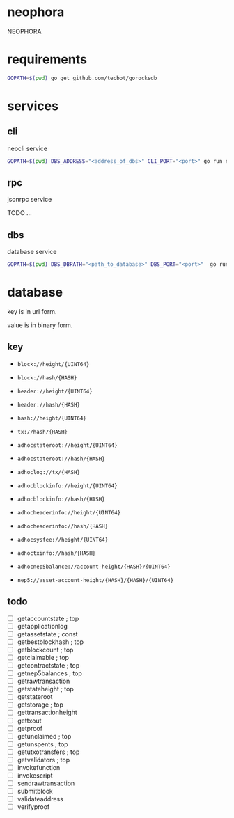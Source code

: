 # neophora

NEOPHORA

# requirements

```sh
GOPATH=$(pwd) go get github.com/tecbot/gorocksdb
```

# services

## cli

neocli service

```sh
GOPATH=$(pwd) DBS_ADDRESS="<address_of_dbs>" CLI_PORT="<port>" go run neophora/app/cli/main
```

## rpc

jsonrpc service

TODO ...

## dbs

database service

```sh
GOPATH=$(pwd) DBS_DBPATH="<path_to_database>" DBS_PORT="<port>"  go run neophora/app/dbs/main
```

# database

key is in url form.

value is in binary form.

## key

- `block://height/{UINT64}`
- `block://hash/{HASH}`
- `header://height/{UINT64}`
- `header://hash/{HASH}`
- `hash://height/{UINT64}`
- `tx://hash/{HASH}`
- `adhocstateroot://height/{UINT64}`
- `adhocstateroot://hash/{HASH}`
- `adhoclog://tx/{HASH}`
- `adhocblockinfo://height/{UINT64}`
- `adhocblockinfo://hash/{HASH}`
- `adhocheaderinfo://height/{UINT64}`
- `adhocheaderinfo://hash/{HASH}`
- `adhocsysfee://height/{UINT64}`
- `adhoctxinfo://hash/{HASH}`

- `adhocnep5balance://account-height/{HASH}/{UINT64}`
- `nep5://asset-account-height/{HASH}/{HASH}/{UINT64}`

## todo

- [ ] getaccountstate ; top
- [ ] getapplicationlog
- [ ] getassetstate ; const
- [ ] getbestblockhash ; top
- [ ] getblockcount ; top
- [ ] getclaimable ; top
- [ ] getcontractstate ; top
- [ ] getnep5balances ; top
- [ ] getrawtransaction
- [ ] getstateheight ; top
- [ ] getstateroot
- [ ] getstorage ; top
- [ ] gettransactionheight
- [ ] gettxout
- [ ] getproof
- [ ] getunclaimed ; top
- [ ] getunspents ; top
- [ ] getutxotransfers ; top
- [ ] getvalidators ; top
- [ ] invokefunction
- [ ] invokescript
- [ ] sendrawtransaction
- [ ] submitblock
- [ ] validateaddress
- [ ] verifyproof
